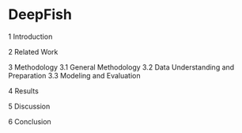 # DeepFish

1 Introduction

2 Related Work

3 Methodology
3.1 General Methodology
3.2 Data Understanding and Preparation
3.3 Modeling and Evaluation

4 Results

5 Discussion

6 Conclusion

